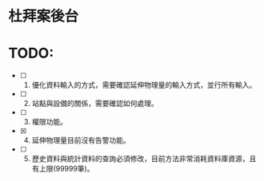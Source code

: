 # 杜拜案後台

# TODO: 
- [ ] 1. 優化資料輸入的方式，需要確認延伸物理量的輸入方式，並行所有輸入。
- [ ] 2. 站點與設備的關係，需要確認如何處理。
- [ ] 3. 權限功能。
- [X] 4. 延伸物理量目前沒有告警功能。
- [ ] 5. 歷史資料與統計資料的查詢必須修改，目前方法非常消耗資料庫資源，且有上限(99999筆)。